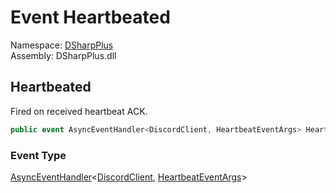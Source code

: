 # Event Heartbeated

Namespace: [DSharpPlus](DSharpPlus.md)  
Assembly: DSharpPlus.dll

## <a id="DSharpPlus_DiscordClient_Heartbeated"></a>Heartbeated

Fired on received heartbeat ACK.

```csharp
public event AsyncEventHandler<DiscordClient, HeartbeatEventArgs> Heartbeated
```

### Event Type

[AsyncEventHandler](DSharpPlus.AsyncEvents.AsyncEventHandler\-2.md)<[DiscordClient](DSharpPlus.DiscordClient.md), [HeartbeatEventArgs](DSharpPlus.EventArgs.HeartbeatEventArgs.md)\>

